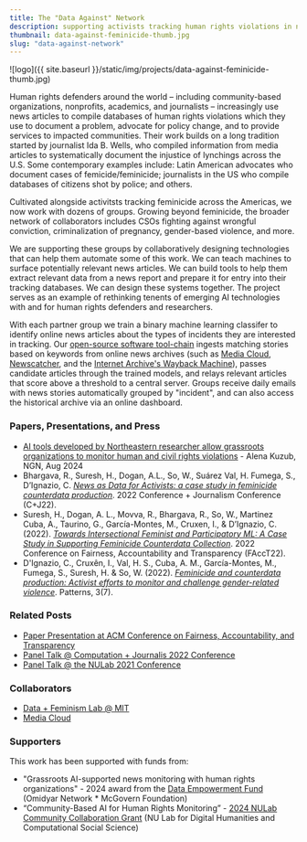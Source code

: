 ```yaml
---
title: The "Data Against" Network
description: supporting activists tracking human rights violations in news with AI
thumbnail: data-against-feminicide-thumb.jpg
slug: "data-against-network"
---
```


![logo]({{ site.baseurl }}/static/img/projects/data-against-feminicide-thumb.jpg)

Human rights defenders around the world – including community-based organizations, nonprofits, academics, and journalists – increasingly use news articles to compile databases of human rights violations which they use to document a problem, advocate for policy change, and to provide services to impacted communities. Their work builds on a long tradition started by journalist Ida B. Wells, who compiled information from media articles to systematically document the injustice of lynchings across the U.S. Some contemporary examples include: Latin American advocates who document cases of femicide/feminicide; journalists in the US who compile databases of citizens shot by police; and others.

Cultivated alongside activitsts tracking feminicide across the Americas, we now work with dozens of groups. Growing beyond feminicide, the broader network of collaborators includes CSOs fighting against wrongful conviction, criminalization of pregnancy, gender-based violence, and more.

We are supporting these groups by collaboratively designing technologies that can help them automate some of this work. We can teach machines to surface potentially relevant news articles. We can build tools to help them extract relevant data from a news report and prepare it for entry into their tracking databases. We can design these systems together. The project serves as an example of rethinking tenents of emerging AI technologies with and for human rights defenders and researchers.

With each partner group we train a binary machine learning classifer to identify online news articles about the types of incidents they are interested in tracking.
Our [open-source software tool-chain](https://github.com/data-against) ingests matching stories based on keywords from online news archives (such as [Media Cloud](https://mediacloud.org), [Newscatcher](https://www.newscatcherapi.com/), and the [Internet Archive's Wayback Machine](https://web.archive.org/)), passes candidate articles through the trained models, and relays relevant articles that score above a threshold to a central server. Groups receive daily emails with news stories automatically grouped by "incident", and can also access the historical archive via an online dashboard.

### Papers, Presentations, and Press

* [AI tools developed by Northeastern researcher allow grassroots organizations to monitor human and civil rights violations](https://news.northeastern.edu/2024/08/06/ai-data-collection-human-rights/) - Alena Kuzub, NGN, Aug 2024
* Bhargava, R., Suresh, H., Dogan, A.L., So, W., Suárez Val, H. Fumega, S., D’Ignazio, C. [_News as Data for Activists: a case study in feminicide counterdata production_](https://github.com/browninstitute/c-plus-j-website/raw/main/proceedings/Session9Group2.pdf). 2022 Conference + Journalism Conference (C+J22).
* Suresh, H., Dogan, A. L., Movva, R., Bhargava, R., So, W., Martinez Cuba, A., Taurino, G., García-Montes, M., Cruxen, I., & D’Ignazio, C. (2022). [_Towards Intersectional Feminist and Participatory ML: A Case Study in Supporting Feminicide Counterdata Collection_](https://dl.acm.org/doi/10.1145/3531146.3533132). 2022 Conference on Fairness, Accountability and Transparency (FAccT22).
* D'Ignazio, C., Cruxên, I., Val, H. S., Cuba, A. M., García-Montes, M., Fumega, S., Suresh, H. & So, W. (2022). [_Feminicide and counterdata production: Activist efforts to monitor and challenge gender-related violence_](https://www.cell.com/patterns/pdf/S2666-3899(22)00127-1.pdf). Patterns, 3(7).

### Related Posts

* [Paper Presentation at ACM Conference on Fairness, Accountability, and Transparency](/2022/06/20/participatory-ml-facct-22)
* [Panel Talk @ Computation + Journalis 2022 Conference](/2022/06/08/c-plus-j-2022)
* [Panel Talk @ the NULab 2021 Conference](/2021/03/25/good-data-panel.html)

### Collaborators

* [Data + Feminism Lab @ MIT](https://dataplusfeminism.mit.edu)
* [Media Cloud](https://mediacloud.org)

### Supporters

This work has been supported with funds from:
* "Grassroots AI-supported news monitoring with human rights organizations" - 2024 award from the [Data Empowerment Fund](https://dataempowerment.fund/#initiatives) (Omidyar Network * McGovern Foundation)
* “Community-Based AI for Human Rights Monitoring” - [2024 NULab Community Collaboration Grant](https://cssh.northeastern.edu/nulab/community-based-ai-human-rights/) (NU Lab for Digital Humanities and Computational Social Science)
